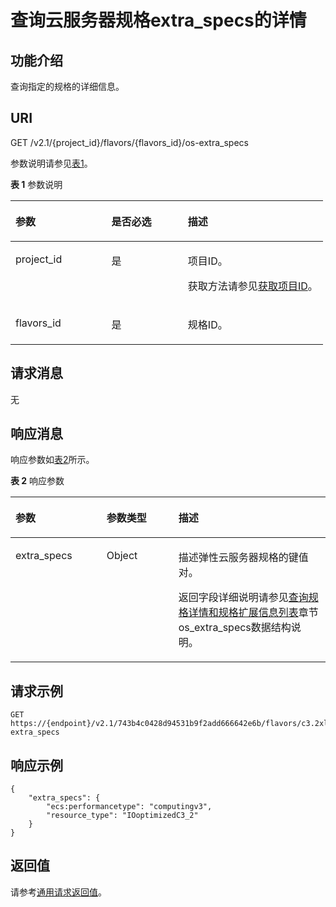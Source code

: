 # 查询云服务器规格extra\_specs的详情<a name="ZH-CN_TOPIC_0065817706"></a>

## 功能介绍<a name="zh-cn_topic_0057973064_section33891944"></a>

查询指定的规格的详细信息。

## URI<a name="zh-cn_topic_0057973064_section36592045"></a>

GET /v2.1/\{project\_id\}/flavors/\{flavors\_id\}/os-extra\_specs

参数说明请参见[表1](#zh-cn_topic_0057973064_table47154420)。

**表 1**  参数说明

<a name="zh-cn_topic_0057973064_table47154420"></a>
<table><thead align="left"><tr id="zh-cn_topic_0057973064_row324668"><th class="cellrowborder" valign="top" width="30.7%" id="mcps1.2.4.1.1"><p id="p5187119"><a name="p5187119"></a><a name="p5187119"></a>参数</p>
</th>
<th class="cellrowborder" valign="top" width="24.5%" id="mcps1.2.4.1.2"><p id="p17503500"><a name="p17503500"></a><a name="p17503500"></a>是否必选</p>
</th>
<th class="cellrowborder" valign="top" width="44.800000000000004%" id="mcps1.2.4.1.3"><p id="p8497414"><a name="p8497414"></a><a name="p8497414"></a>描述</p>
</th>
</tr>
</thead>
<tbody><tr id="zh-cn_topic_0057973064_row17004965"><td class="cellrowborder" valign="top" width="30.7%" headers="mcps1.2.4.1.1 "><p id="zh-cn_topic_0057973064_p35224963"><a name="zh-cn_topic_0057973064_p35224963"></a><a name="zh-cn_topic_0057973064_p35224963"></a>project_id</p>
</td>
<td class="cellrowborder" valign="top" width="24.5%" headers="mcps1.2.4.1.2 "><p id="zh-cn_topic_0057973064_p34649765"><a name="zh-cn_topic_0057973064_p34649765"></a><a name="zh-cn_topic_0057973064_p34649765"></a>是</p>
</td>
<td class="cellrowborder" valign="top" width="44.800000000000004%" headers="mcps1.2.4.1.3 "><p id="p37593705"><a name="p37593705"></a><a name="p37593705"></a>项目ID。</p>
<p id="p1180512217438"><a name="p1180512217438"></a><a name="p1180512217438"></a>获取方法请参见<a href="获取项目ID.md">获取项目ID</a>。</p>
</td>
</tr>
<tr id="zh-cn_topic_0057973064_row26746391"><td class="cellrowborder" valign="top" width="30.7%" headers="mcps1.2.4.1.1 "><p id="zh-cn_topic_0057973064_p18974100"><a name="zh-cn_topic_0057973064_p18974100"></a><a name="zh-cn_topic_0057973064_p18974100"></a>flavors_id</p>
</td>
<td class="cellrowborder" valign="top" width="24.5%" headers="mcps1.2.4.1.2 "><p id="zh-cn_topic_0057973064_p60507121"><a name="zh-cn_topic_0057973064_p60507121"></a><a name="zh-cn_topic_0057973064_p60507121"></a>是</p>
</td>
<td class="cellrowborder" valign="top" width="44.800000000000004%" headers="mcps1.2.4.1.3 "><p id="zh-cn_topic_0057973064_p2129750"><a name="zh-cn_topic_0057973064_p2129750"></a><a name="zh-cn_topic_0057973064_p2129750"></a>规格ID。</p>
</td>
</tr>
</tbody>
</table>

## 请求消息<a name="zh-cn_topic_0057973064_section33381957"></a>

无

## 响应消息<a name="zh-cn_topic_0057973064_section32002165"></a>

响应参数如[表2](#zh-cn_topic_0057973064_table28168569)所示。

**表 2**  响应参数

<a name="zh-cn_topic_0057973064_table28168569"></a>
<table><thead align="left"><tr id="zh-cn_topic_0057973064_row26406300"><th class="cellrowborder" valign="top" width="28.910000000000004%" id="mcps1.2.4.1.1"><p id="p110452114597"><a name="p110452114597"></a><a name="p110452114597"></a>参数</p>
</th>
<th class="cellrowborder" valign="top" width="22.830000000000002%" id="mcps1.2.4.1.2"><p id="p71044217595"><a name="p71044217595"></a><a name="p71044217595"></a>参数类型</p>
</th>
<th class="cellrowborder" valign="top" width="48.26%" id="mcps1.2.4.1.3"><p id="p15104102175910"><a name="p15104102175910"></a><a name="p15104102175910"></a>描述</p>
</th>
</tr>
</thead>
<tbody><tr id="zh-cn_topic_0057973064_row46433444"><td class="cellrowborder" valign="top" width="28.910000000000004%" headers="mcps1.2.4.1.1 "><p id="zh-cn_topic_0057973064_p3012613"><a name="zh-cn_topic_0057973064_p3012613"></a><a name="zh-cn_topic_0057973064_p3012613"></a>extra_specs</p>
</td>
<td class="cellrowborder" valign="top" width="22.830000000000002%" headers="mcps1.2.4.1.2 "><p id="zh-cn_topic_0057973064_p42695066"><a name="zh-cn_topic_0057973064_p42695066"></a><a name="zh-cn_topic_0057973064_p42695066"></a>Object</p>
</td>
<td class="cellrowborder" valign="top" width="48.26%" headers="mcps1.2.4.1.3 "><p id="p1679511281174"><a name="p1679511281174"></a><a name="p1679511281174"></a>描述弹性云服务器规格的键值对。</p>
<p id="p194000157416"><a name="p194000157416"></a><a name="p194000157416"></a>返回字段详细说明请参见<a href="查询规格详情和规格扩展信息列表.md">查询规格详情和规格扩展信息列表</a>章节os_extra_specs数据结构说明。</p>
</td>
</tr>
</tbody>
</table>

## 请求示例<a name="zh-cn_topic_0057973064_section19584029"></a>

```
GET https://{endpoint}/v2.1/743b4c0428d94531b9f2add666642e6b/flavors/c3.2xlarge.2/os-extra_specs
```

## 响应示例<a name="section1679819123313"></a>

```
{
    "extra_specs": {
        "ecs:performancetype": "computingv3",
        "resource_type": "IOoptimizedC3_2"
    }
}
```

## 返回值<a name="zh-cn_topic_0057973064_zh-cn_topic_0020212692_section22960139"></a>

请参考[通用请求返回值](通用请求返回值.md)。

